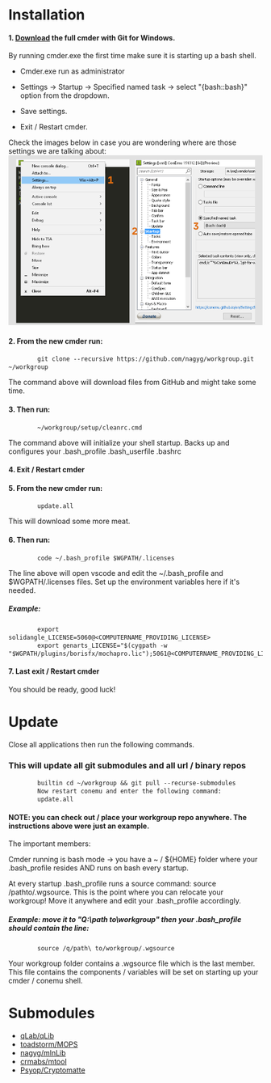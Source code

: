 Installation
============

#### 1. [Download](https://cmder.net) the full cmder with Git for Windows. 

 By running cmder.exe the first time make sure it is starting up a bash shell.
 
 - Cmder.exe run as administrator 

 - Settings -> Startup -> Specified named task -> select "{bash::bash}" option from the dropdown.
 
 - Save settings.
 
 - Exit / Restart cmder.
 
Check the images below in case you are wondering where are those settings we are talking about:
![alt text](https://github.com/nagyg/workgroup/blob/master/setup/docs/cmder_settings.png?raw=true)

#### 2. From the new cmder run:
            git clone --recursive https://github.com/nagyg/workgroup.git ~/workgroup
            
The command above will download files from GitHub and might take some time.

#### 3. Then run:
            ~/workgroup/setup/cleanrc.cmd

The command above will initialize your shell startup. Backs up and configures your .bash_profile .bash_userfile .bashrc

#### 4. Exit / Restart cmder
#### 5. From the new cmder run:
            update.all
            
This will download some more meat.

#### 6. Then run: 
            code ~/.bash_profile $WGPATH/.licenses
            
The line above will open vscode and edit the ~/.bash_profile and $WGPATH/.licenses files. 
Set up the environment variables here if it's needed.

##### Example:
            export solidangle_LICENSE=5060@<COMPUTERNAME_PROVIDING_LICENSE>
            export genarts_LICENSE="$(cygpath -w "$WGPATH/plugins/borisfx/mochapro.lic");5061@<COMPUTERNAME_PROVIDING_LICENSE>"

#### 7. Last exit / Restart cmder

You should be ready, good luck!

Update
======
Close all applications then run the following commands.
### This will update all git submodules and all url / binary repos
            builtin cd ~/workgroup && git pull --recurse-submodules
            Now restart conemu and enter the following command:
            update.all
            
#### NOTE: you can check out / place your workgroup repo anywhere. The instructions above were just an example.

The important members: 

Cmder running is bash mode -> you have a ~ / ${HOME} folder where your .bash_profile resides AND runs on bash every startup.

At every startup .bash_profile runs a source command: source /pathto/.wgsource.
This is the point where you can relocate your workgroup! Move it anywhere and edit your .bash_profile accordingly.

##### Example: move it to "Q:\path to\workgroup" then your .bash_profile should contain the line:
            source /q/path\ to/workgroup/.wgsource

Your workgroup folder contains a .wgsource file which is the last member. 
This file contains the components / variables will be set on starting up your cmder / conemu shell.

Submodules
==========
 - [qLab/qLib](https://github.com/qLab/qLib)
 - [toadstorm/MOPS](https://github.com/toadstorm/MOPS)
 - [nagyg/mlnLib](https://github.com/nagyg/mlnLib)
 - [crmabs/mtool](https://github.com/crmabs/mtool)
 - [Psyop/Cryptomatte](https://github.com/Psyop/Cryptomatte)

